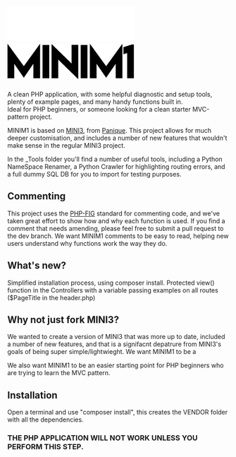 # ![MINIM1 logo, a bold font with sharp angles](https://raw.githubusercontent.com/BeardyMike/MINIM1/dev/public/img/MINIM1-w.png#gh-dark-mode-only)![MINIM1 logo, a bold font with sharp angles](https://raw.githubusercontent.com/BeardyMike/MINIM1/dev/public/img/MINIM1.png#gh-light-mode-only)
 A clean PHP application, with some helpful diagnostic and setup tools, plenty of example pages, and many handy functions built in.
<br> Ideal for PHP beginners, or someone looking for a clean starter MVC-pattern project.
 
 MINIM1 is based on [MINI3](https://github.com/panique/mini3), from [Panique](https://github.com/panique). This project allows for much deeper customisation, and includes a number of new features that wouldn't make sense in the regular MINI3 project.

 In the _Tools folder you'll find a number of useful tools, including a Python NameSpace Renamer, a Python Crawler for highlighting routing errors, and a full dummy SQL DB for you to import for testing purposes.

## Commenting
This project uses the [PHP-FIG](https://www.php-fig.org/) standard for commenting code, and we've taken great effort to show how and why each function is used.
If you find a comment that needs amending, please feel free to submit a pull request to the dev branch. We want MINIM1 comments to be easy to read, helping new users understand why functions work the way they do.

## What's new?
Simplified installation process, using composer install. Protected view() function in the Controllers with a variable passing examples on all routes ($PageTitle in the header.php)

## Why not just fork MINI3?
We wanted to create a version of MINI3 that was more up to date, included a number of new features, and that is a signifacnt depatrure from MINI3's goals of being super simple/lightwieght. We want MINIM1 to be a 

We also want MINIM1 to be an easier starting point for PHP beginners who are trying to learn the MVC pattern.

## Installation
Open a terminal and use "composer install", this creates the VENDOR folder with all the dependencies. 
### THE PHP APPLICATION WILL NOT WORK UNLESS YOU PERFORM THIS STEP.

